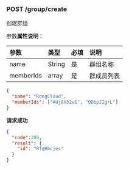 ### POST /group/create

创建群组

参数**属性说明**：

| 参数        |  类型    | 必填  | 说明              
| :----------|:-------- |:-----|:----------------
| name        | String   | 是   | 群组名称
| memberIds  | array    | 是   | 群成员列表

```json
{
  "name": "RongCloud",
  "memberIds": ["AUj8X32w1", "ODbpJIgrL"]
}
```

**请求成功**

```json
{
  "code":200,
  "result": {
    "id": "RfqHbcjes"
  }
}
```